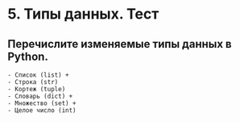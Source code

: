 # 5. Типы данных. Тест
## Перечислите изменяемые типы данных в Python.

	- Список (list) +
	- Строка (str) 
	- Кортеж (tuple) 
	- Словарь (dict) +
	- Множество (set) +
	- Целое число (int)